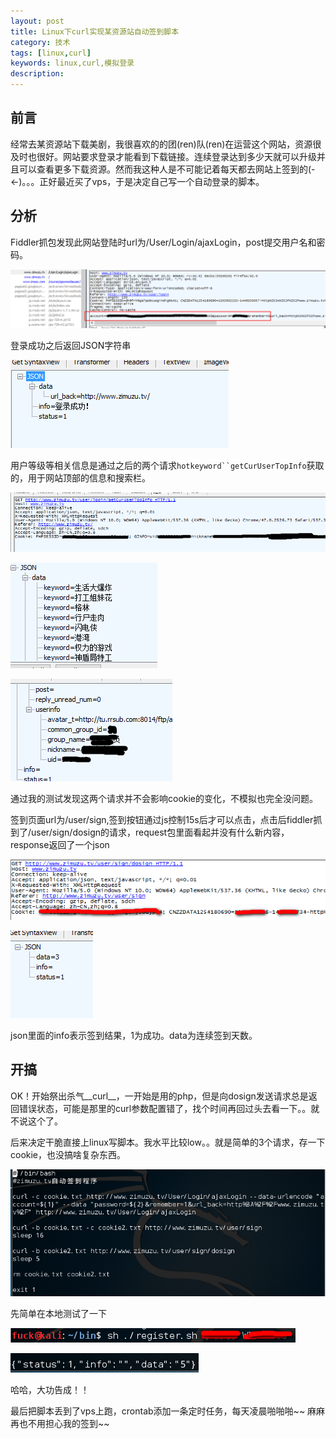 ```yaml
---
layout: post
title: Linux下curl实现某资源站自动签到脚本
category: 技术
tags: [linux,curl]
keywords: linux,curl,模拟登录
description:
---
```


## 前言

经常去某资源站下载美剧，我很喜欢的的团(ren)队(ren)在运营这个网站，资源很及时也很好。网站要求登录才能看到下载链接。连续登录达到多少天就可以升级并且可以查看更多下载资源。然而我这种人是不可能记着每天都去网站上签到的(-<-)。。。正好最近买了vps，于是决定自己写一个自动登录的脚本。

<!-- more -->

## 分析

Fiddler抓包发现此网站登陆时url为/User/Login/ajaxLogin，post提交用户名和密码。

![img](/img/2015-12-04-zimuzu-auto-login_1.png)

登录成功之后返回JSON字符串

![img](/img/2015-12-04-zimuzu-auto-login_3.png)

用户等级等相关信息是通过之后的两个请求`hotkeyword``getCurUserTopInfo`获取的，用于网站顶部的信息和搜索栏。

![img](/img/2015-12-04-zimuzu-auto-login_4.png)

![img](/img/2015-12-04-zimuzu-auto-login_5.png)

![img](/img/2015-12-04-zimuzu-auto-login_6.png)

通过我的测试发现这两个请求并不会影响cookie的变化，不模拟也完全没问题。

签到页面url为/user/sign,签到按钮通过js控制15s后才可以点击，点击后fiddler抓到了/user/sign/dosign的请求，request包里面看起并没有什么新内容，response返回了一个json

![img](/img/2015-12-04-zimuzu-auto-login_7.png)

![img](/img/2015-12-04-zimuzu-auto-login_8.png)

json里面的info表示签到结果，1为成功。data为连续签到天数。




## 开搞

OK！开始祭出杀气__curl__，一开始是用的php，但是向dosign发送请求总是返回错误状态，可能是那里的curl参数配置错了，找个时间再回过头去看一下。。就不说这个了。

后来决定干脆直接上linux写脚本。我水平比较low。。就是简单的3个请求，存一下cookie，也没搞啥复杂东西。

![img](/img/2015-12-04-zimuzu-auto-login_9.png)

先简单在本地测试了一下

![img](/img/2015-12-04-zimuzu-auto-login_10.png)

![img](/img/2015-12-04-zimuzu-auto-login_11.png)

哈哈，大功告成！！

最后把脚本丢到了vps上跑，crontab添加一条定时任务，每天凌晨啪啪啪~~ 麻麻再也不用担心我的签到~~
